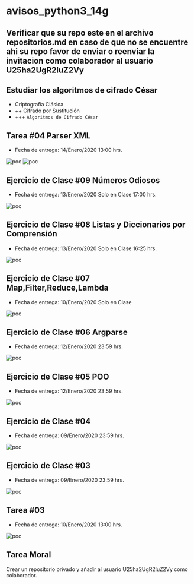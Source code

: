 # avisos_python3_14g

## Verificar que su repo este en el archivo repositorios.md en caso de que no se encuentre ahi su repo favor de enviar o reenviar la invitacion como colaborador al usuario U25ha2UgR2luZ2Vy

## Estudiar los algoritmos de cifrado César
+ Criptografía Clásica
+ ++ Cifrado por Sustitución
+ +++ `Algoritmos de Cifrado César`

## Tarea #04 Parser XML
* Fecha de entrega: 14/Enero/2020 13:00 hrs.

![poc](https://raw.githubusercontent.com/U25ha2UgR2luZ2Vy/avisos_python3_14g/master/tareas_y_ejercicios/tarea04-p1.png)
![poc](https://raw.githubusercontent.com/U25ha2UgR2luZ2Vy/avisos_python3_14g/master/tareas_y_ejercicios/tarea04-p2.png)

## Ejercicio de Clase #09 Números Odiosos
* Fecha de entrega: 13/Enero/2020 Solo en Clase 17:00 hrs.

![poc](https://raw.githubusercontent.com/U25ha2UgR2luZ2Vy/avisos_python3_14g/master/tareas_y_ejercicios/ejercicio09.png)

## Ejercicio de Clase #08 Listas y Diccionarios por Comprensión
* Fecha de entrega: 13/Enero/2020 Solo en Clase 16:25 hrs.

![poc](https://raw.githubusercontent.com/U25ha2UgR2luZ2Vy/avisos_python3_14g/master/tareas_y_ejercicios/ejercicio08.png)

## Ejercicio de Clase #07 Map,Filter,Reduce,Lambda
* Fecha de entrega: 10/Enero/2020 Solo en Clase

![poc](https://raw.githubusercontent.com/U25ha2UgR2luZ2Vy/avisos_python3_14g/master/tareas_y_ejercicios/ejercicio07.png)

## Ejercicio de Clase #06 Argparse
* Fecha de entrega: 12/Enero/2020 23:59 hrs.

![poc](https://raw.githubusercontent.com/U25ha2UgR2luZ2Vy/avisos_python3_14g/master/tareas_y_ejercicios/ejercicio06.png)

## Ejercicio de Clase #05 POO
* Fecha de entrega: 12/Enero/2020 23:59 hrs.

![poc](https://raw.githubusercontent.com/U25ha2UgR2luZ2Vy/avisos_python3_14g/master/tareas_y_ejercicios/ejercicio05.png)

## Ejercicio de Clase #04
* Fecha de entrega: 09/Enero/2020 23:59 hrs.

![poc](https://raw.githubusercontent.com/U25ha2UgR2luZ2Vy/avisos_python3_14g/master/tareas_y_ejercicios/ejercicio04.png)

## Ejercicio de Clase #03
* Fecha de entrega: 09/Enero/2020 23:59 hrs.

![poc](https://raw.githubusercontent.com/U25ha2UgR2luZ2Vy/avisos_python3_14g/master/tareas_y_ejercicios/ejercicio03.png)

## Tarea #03
* Fecha de entrega: 10/Enero/2020 13:00 hrs.

![poc](https://raw.githubusercontent.com/U25ha2UgR2luZ2Vy/avisos_python3_14g/master/tareas_y_ejercicios/tarea03.png)

## Tarea Moral

Crear un repositorio privado y añadir al usuario U25ha2UgR2luZ2Vy como colaborador.